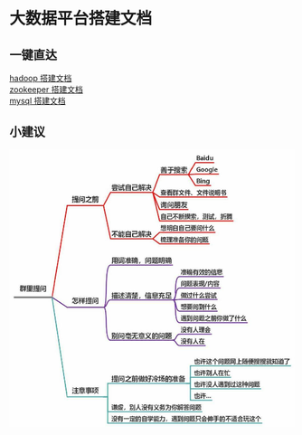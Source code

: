 # 大数据平台搭建文档

## 一键直达
[hadoop 搭建文档](https://github.com/AmzGrainRain/B3D/tree/main/hadoop)  
[zookeeper 搭建文档](https://github.com/AmzGrainRain/B3D/tree/main/zookeeper)  
[mysql 搭建文档](https://github.com/AmzGrainRain/B3D/tree/main/mysql)  

## 小建议
![tile](./images/tile.jpg)